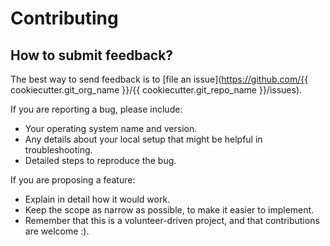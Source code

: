 # Contributing

## How to submit feedback?

The best way to send feedback is to [file an issue](https://github.com/{{ cookiecutter.git_org_name }}/{{ cookiecutter.git_repo_name }}/issues).

If you are reporting a bug, please include:

* Your operating system name and version.
* Any details about your local setup that might be helpful in troubleshooting.
* Detailed steps to reproduce the bug.

If you are proposing a feature:

* Explain in detail how it would work.
* Keep the scope as narrow as possible, to make it easier to implement.
* Remember that this is a volunteer-driven project, and that contributions
  are welcome :).
